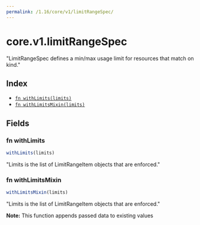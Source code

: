 ```yaml
---
permalink: /1.16/core/v1/limitRangeSpec/
---
```


# core.v1.limitRangeSpec

"LimitRangeSpec defines a min/max usage limit for resources that match on kind."

## Index

* [`fn withLimits(limits)`](#fn-withlimits)
* [`fn withLimitsMixin(limits)`](#fn-withlimitsmixin)

## Fields

### fn withLimits

```ts
withLimits(limits)
```

"Limits is the list of LimitRangeItem objects that are enforced."

### fn withLimitsMixin

```ts
withLimitsMixin(limits)
```

"Limits is the list of LimitRangeItem objects that are enforced."

**Note:** This function appends passed data to existing values